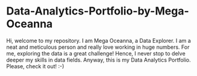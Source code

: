 # Data-Analytics-Portfolio-by-Mega-Oceanna
Hi, welcome to my repository. I am Mega Oceanna, a Data Explorer. I am a neat and meticulous person and really love working in huge numbers. For me, exploring the data is a great challenge! Hence, I never stop to delve deeper my skills in data fields. Anyway, this is my Data Analytics Portfolio. Please, check it out! :-)
